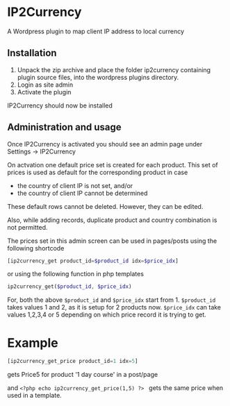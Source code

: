 # IP2Currency

A Wordpress plugin to map client IP address to local currency

## Installation

1. Unpack the zip archive and place the folder ip2currency containing plugin source files, into the wordpress plugins directory.
2. Login as site admin
3. Activate the plugin

IP2Currency should now be installed

## Administration and usage

Once IP2Currency is activated you should see an admin page under Settings -> IP2Currency

On actvation one default price set is created for each product. This set of prices is used as default for the corresponding product in case
* the country of client IP is not set, and/or
* the country of client IP cannot be determined

These default rows cannot be deleted. However, they can be edited.

Also, while adding records, duplicate product and country combination is not permitted.

The prices set in this admin screen can be used in pages/posts using the following shortcode
```php
[ip2currency_get product_id=$product_id idx=$price_idx]
```
or using the following function in php templates
```php
ip2currency_get($product_id, $price_idx)
```
For, both the above `$product_id` and `$price_idx` start from 1.
`$product_id` takes values 1 and 2, as it is setup for 2 products now.
`$price_idx` can take values 1,2,3,4 or 5 depending on which price record it is trying to get.

# Example
```php
[ip2currency_get_price product_id=1 idx=5]
```
gets Price5 for product '1 day course' in a post/page

and `<?php echo ip2currency_get_price(1,5) ?> ` gets the same price when used in a template.
